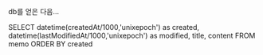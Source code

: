 
db를 얻은 다음...

SELECT datetime(createdAt/1000,'unixepoch') as created, datetime(lastModifiedAt/1000,'unixepoch') as modified, title, content FROM memo ORDER BY created